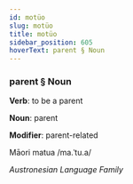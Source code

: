 ```yaml
---
id: motüo
slug: motüo
title: motüo
sidebar_position: 605
hoverText: parent § Noun
---
```


### parent § Noun

**Verb**: to be a parent

**Noun**: parent

**Modifier**: parent-related

Māori matua /ma.ˈtu.a/

*Austronesian Language Family*